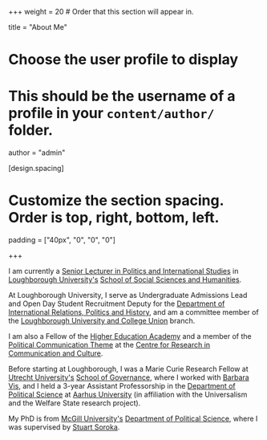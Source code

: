+++
weight = 20  # Order that this section will appear in.

title = "About Me"

# Choose the user profile to display
# This should be the username of a profile in your `content/author/` folder.
author = "admin"

[design.spacing]
  # Customize the section spacing. Order is top, right, bottom, left.
  padding = ["40px", "0", "0", "0"]

+++

I am currently a [Senior Lecturer in Politics and International Studies](https://www.lboro.ac.uk/subjects/politics-international-studies/staff/anthony-kevins/) in [Loughborough University's](https://www.lboro.ac.uk) [School of Social Sciences and Humanities](https://www.lboro.ac.uk/schools/social-sciences-humanities/). 

At Loughborough University, I serve as Undergraduate Admissions Lead and Open Day Student Recruitment Deputy for the [Department of International Relations, Politics and History](https://www.lboro.ac.uk/subjects/politics-international-studies/), and am a committee member of the [Loughborough University and College Union](https://ucu.lboro.ac.uk) branch. 

I am also a Fellow of the [Higher Education Academy](https://www.advance-he.ac.uk) and a member of the [Political Communication Theme](https://www.lboro.ac.uk/research/crcc/research-themes/political-communication/#tab1) at the [Centre for Research in Communication and Culture](https://www.lboro.ac.uk/research/crcc/).

Before starting at Loughborough, I was a Marie Curie Research Fellow at [Utrecht University's](https://www.uu.nl/en/) [School of Governance](https://www.uu.nl/en/organisation/utrecht-university-school-of-governance), where I worked with [Barbara Vis](http://www.barbaravis.nl), and I held a 3-year Assistant Professorship in the [Department of Political Science](http://ps.au.dk/en/) at [Aarhus University](http://au.dk/en/) (in affiliation with the Universalism and the Welfare State research project). 

My PhD is from [McGill University's](http://www.mcgill.ca/) [Department of Political Science](http://www.mcgill.ca/politicalscience/), where I was supervised by [Stuart Soroka](http://www.snsoroka.com).
